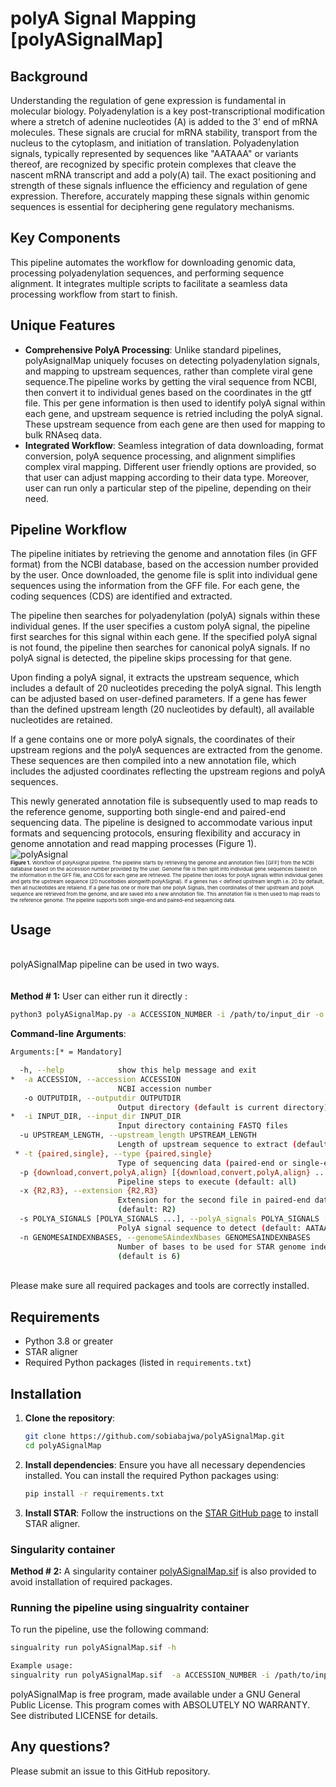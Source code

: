 # polyA Signal Mapping [polyASignalMap]

## Background
Understanding the regulation of gene expression is fundamental in molecular biology. Polyadenylation is a key post-transcriptional modification where a stretch of adenine nucleotides (A) is added to the 3' end of mRNA molecules. These signals are crucial for mRNA stability, transport from the nucleus to the cytoplasm, and initiation of translation. Polyadenylation signals, typically represented by sequences like "AATAAA" or variants thereof, are recognized by specific protein complexes that cleave the nascent mRNA transcript and add a poly(A) tail. The exact positioning and strength of these signals influence the efficiency and regulation of gene expression. Therefore, accurately mapping these signals within genomic sequences is essential for deciphering gene regulatory mechanisms.

## Key Components
This pipeline automates the workflow for downloading genomic data, processing polyadenylation sequences, and performing sequence alignment. It integrates multiple scripts to facilitate a seamless data processing workflow from start to finish.

## Unique Features

- **Comprehensive PolyA Processing**: Unlike standard pipelines, polyAsignalMap uniquely focuses on detecting polyadenylation signals, and mapping to upstream sequences, rather than complete viral gene sequence.The pipeline works by getting the viral sequence from NCBI, then convert it to individual genes based on the coordinates in the gtf file. This per gene information is then used to identify polyA signal within each gene, and upstream sequence is retried including the polyA signal. These upstream sequence from each gene are then used for mapping to bulk RNAseq data.
- **Integrated Workflow**: Seamless integration of data downloading, format conversion, polyA sequence processing, and alignment simplifies complex viral mapping. Different user friendly options are provided, so that user can adjust mapping according to their data type. Moreover, user can run only a particular step of the pipeline, depending on their need.
## Pipeline Workflow
The pipeline initiates by retrieving the genome and annotation files (in GFF format) from the NCBI database, based on the accession number provided by the user. Once downloaded, the genome file is split into individual gene sequences using the information from the GFF file. For each gene, the coding sequences (CDS) are identified and extracted.

The pipeline then searches for polyadenylation (polyA) signals within these individual genes. If the user specifies a custom polyA signal, the pipeline first searches for this signal within each gene. If the specified polyA signal is not found, the pipeline then searches for canonical polyA signals. If no polyA signal is detected, the pipeline skips processing for that gene.

Upon finding a polyA signal, it extracts the upstream sequence, which includes a default of 20 nucleotides preceding the polyA signal. This length can be adjusted based on user-defined parameters. If a gene has fewer than the defined upstream length (20 nucleotides by default), all available nucleotides are retained.

If a gene contains one or more polyA signals, the coordinates of their upstream regions and the polyA sequences are extracted from the genome. These sequences are then compiled into a new annotation file, which includes the adjusted coordinates reflecting the upstream regions and polyA sequences.

This newly generated annotation file is subsequently used to map reads to the reference genome, supporting both single-end and paired-end sequencing data. The pipeline is designed to accommodate various input formats and sequencing protocols, ensuring flexibility and accuracy in genome annotation and read mapping processes (Figure 1).
<br>![polyAsignal](https://github.com/sobiaidrees1/polyASignalMap/assets/74347135/7d2661a5-eb75-46a9-8a73-47c6ce8d733c) </br>
<span style="font-size: 8px;">**Figure 1.** Workflow of polyAsignal pipeline. The pipeline starts by retrieving the genome and annotation files [GFF] from the NCBI database based on the accession number provided by the user. Genome file is then split into individual gene sequences based on the information in the GFF file, and CDS for each gene are retrieved. The pipeline then looks for polyA signals within individual genes and gets the upstream sequence (20 nuceltodies alongwith polyASignal). If a genes has < defined upstream length i.e. 20 by default, then all nucleotides are retaiend. If a gene has one or more than one polyA Signals, then coordinates of their upstream and polyA sequence are retrieved from the genome, and are saved into a new annotation file. This annotation file is then used to map reads to the reference genome. The pipeline supports both single-end and paired-end sequencing data.</span>
## Usage
<br>polyASignalMap pipeline can be used in two ways.</br> 
<br></br>
**Method # 1:** User can either run it directly :
```bash
python3 polyASignalMap.py -a ACCESSION_NUMBER -i /path/to/input_dir -o /path/to/output_dir -t paired
```
**Command-line Arguments**:
```bash
Arguments:[* = Mandatory]

  -h, --help            show this help message and exit
*  -a ACCESSION, --accession ACCESSION
                        NCBI accession number
   -o OUTPUTDIR, --outputdir OUTPUTDIR
                        Output directory (default is current directory)
*  -i INPUT_DIR, --input_dir INPUT_DIR
                        Input directory containing FASTQ files
  -u UPSTREAM_LENGTH, --upstream_length UPSTREAM_LENGTH
                        Length of upstream sequence to extract (default is 20)
 * -t {paired,single}, --type {paired,single}
                        Type of sequencing data (paired-end or single-end)
  -p {download,convert,polyA,align} [{download,convert,polyA,align} ...], --pipeline_steps {download,convert,polyA,align} [{download,convert,polyA,align} ...]
                        Pipeline steps to execute (default: all)
  -x {R2,R3}, --extension {R2,R3}
                        Extension for the second file in paired-end data
                        (default: R2)
  -s POLYA_SIGNALS [POLYA_SIGNALS ...], --polyA_signals POLYA_SIGNALS [POLYA_SIGNALS ...]
                        PolyA signal sequence to detect (default: AATAAA)
  -n GENOMESAINDEXNBASES, --genomeSAindexNbases GENOMESAINDEXNBASES
                        Number of bases to be used for STAR genome indexing
                        (default is 6)
```
<br>Please make sure all required packages and tools are correctly installed.</br>
## Requirements

- Python 3.8 or greater
- STAR aligner
- Required Python packages (listed in `requirements.txt`)

## Installation

1. **Clone the repository**:
    ```bash
    git clone https://github.com/sobiabajwa/polyASignalMap.git
    cd polyASignalMap
    ```

2. **Install dependencies**:
    Ensure you have all necessary dependencies installed. You can install the required Python packages using:
    ```bash
    pip install -r requirements.txt
    ```

3. **Install STAR**:
    Follow the instructions on the [STAR GitHub page](https://github.com/alexdobin/STAR) to install STAR aligner.

### Singularity container

**Method # 2:** A singularity container [polyASignalMap.sif](https://www.dropbox.com/scl/fi/86t4v5pxdvccaolehef2l/polyASignalMap.sif?rlkey=sdz8kzxo5i438gbux0568ba5z&st=0vh1xnze&dl=0) is also provided to avoid installation of required packages. 

### Running the pipeline using singualrity container

To run the pipeline, use the following command:

```bash
singualrity run polyASignalMap.sif -h

Example usage:
singualrity run polyASignalMap.sif  -a ACCESSION_NUMBER -i /path/to/input_dir -o /path/to/output_dir -t paired
```
polyASignalMap is free program, made available under a GNU General Public License. This program comes with ABSOLUTELY NO WARRANTY. See distributed LICENSE for details.

## Any questions?
Please submit an issue to this GitHub repository.
